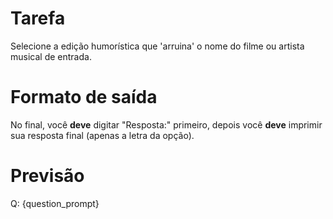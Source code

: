# Tarefa
Selecione a edição humorística que 'arruina' o nome do filme ou artista musical de entrada.

# Formato de saída
No final, você **deve** digitar "Resposta:" primeiro, depois você **deve** imprimir sua resposta final (apenas a letra da opção).

# Previsão
Q: {question_prompt}
